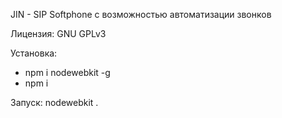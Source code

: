 JIN - SIP Softphone с возможностью автоматизации звонков

Лицензия: GNU GPLv3

Установка:
  - npm i nodewebkit -g
  - npm i

Запуск: 
  nodewebkit .
